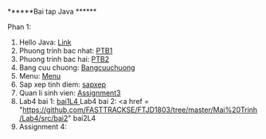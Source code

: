 ******Bai tap Java ******

Phan 1:
1. Hello Java: <a href = "https://github.com/FASTTRACKSE/FTJD1803/blob/master/Mai%20Trinh/HelloJava/src/HelloJava.java"> Link </a>
2. Phuong trinh bac nhat: <a href = "https://github.com/FASTTRACKSE/FTJD1803/blob/master/Mai%20Trinh/HelloJava/src/PTB1.java"> PTB1 </a>
3. Phuong trinh bac hai: <a href = "https://github.com/FASTTRACKSE/FTJD1803/blob/master/Mai%20Trinh/HelloJava/src/PTB2.java"> PTB2 </a>
4. Bang cuu chuong: <a href = "https://github.com/FASTTRACKSE/FTJD1803/blob/master/Mai%20Trinh/HelloJava/src/bangCuuChuong.java"> Bangcuuchuong </a>
5. Menu: <a href = "https://github.com/FASTTRACKSE/FTJD1803/blob/master/Mai%20Trinh/HelloJava/src/Menu.java"> Menu </a>
6. Sap xep tinh diem: <a href = "https://github.com/FASTTRACKSE/FTJD1803/blob/master/Mai%20Trinh/Mang/src/SapXepTinhDiem.java"> sapxep </a>
7. Quan li sinh vien: <a href = "https://github.com/FASTTRACKSE/FTJD1803/tree/master/Mai%20Trinh/Assignment3/src"> Assignment3 </a>
8. Lab4 bai 1: <a href = "https://github.com/FASTTRACKSE/FTJD1803/tree/master/Mai%20Trinh/Lab4/src"> bai1L4 </a>
   Lab4 bai 2: <a href = "https://github.com/FASTTRACKSE/FTJD1803/tree/master/Mai%20Trinh/Lab4/src/bai2" bai2L4 </a>
9. Assignment 4: 
